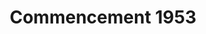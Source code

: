 ---
pid: '85'
_date: '1953'
derivativo_link: https://derivativo-4.library.columbia.edu/iiif/2/ldpd:341076/
dlc_link: https://dlc.library.columbia.edu/catalog/cul:zw3r2280x3
format: photographs
iiif_json: https://derivativo-4.library.columbia.edu/iiif/2/ldpd:341076/info.json
_name: 
native_jpg: https://derivativo-4.library.columbia.edu/iiif/2/ldpd:341076/full/!768,768/0/native.jpg
shelf_location: Box no. Box 189, Folder no. Folder 9 (Events - Commencement - 1953),
  Historical Photograph Collection
subjects: Academic libraries; New York (N.Y.); Butler Library
summary: 1953 Columbia graduate, holding two children, having his picture taken after
  the ceremony is over.
title: Commencement 1953
permalink: /photos/85/
layout: photo-page
---